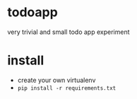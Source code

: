 todoapp
=======

very trivial and small todo app experiment

install
=======

* create your own virtualenv
* `pip install -r requirements.txt`
